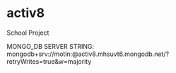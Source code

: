 # activ8

School Project

MONGO_DB SERVER STRING:
mongodb+srv://motin:<apa>@activ8.mhsuvt6.mongodb.net/?retryWrites=true&w=majority
